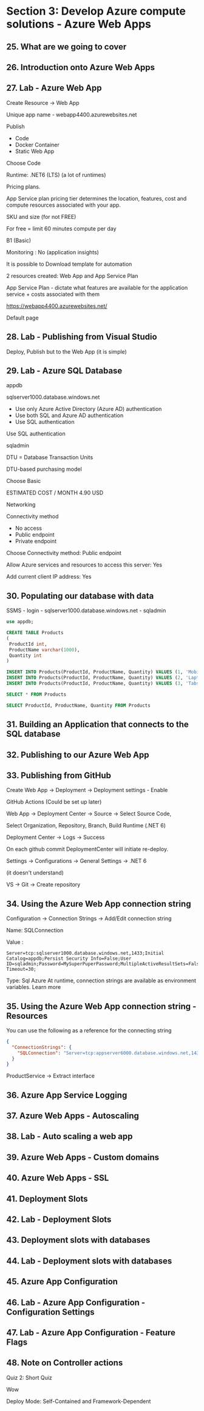 # Section 3: Develop Azure compute solutions - Azure Web Apps

## 25. What are we going to cover

## 26. Introduction onto Azure Web Apps

## 27. Lab - Azure Web App

Create Resource -> Web App

Unique app name - webapp4400.azurewebsites.net

Publish

* Code
* Docker Container
* Static Web App

Choose Code

Runtime: .NET6 (LTS) (a lot of runtimes)

Pricing plans.

App Service plan pricing tier determines the location, features, cost and compute resources associated with your app.

SKU and size (for not FREE)

For free = limit 60 minutes compute per day

B1 (Basic)

Monitoring : No (application insights)

It is possible to Download template for automation

2 resources created: Web App and App Service Plan

App Service Plan - dictate what features are available for the application service + costs associated with them

<https://webapp4400.azurewebsites.net/>

Default page

## 28. Lab - Publishing from Visual Studio

Deploy, Publish but to the Web App (it is simple) 

## 29. Lab - Azure SQL Database

appdb

sqlserver1000.database.windows.net

* Use only Azure Active Directory (Azure AD) authentication
* Use both SQL and Azure AD authentication
* Use SQL authentication

Use SQL authentication

sqladmin

DTU = Database Transaction Units

DTU-based purchasing model

Choose Basic

ESTIMATED COST / MONTH
4.90 USD

Networking

Connectivity method

* No access
* Public endpoint
* Private endpoint

Choose Connectivity method: Public endpoint

Allow Azure services and resources to access this server: Yes

Add current client IP address: Yes

## 30. Populating our database with data

SSMS - login - sqlserver1000.database.windows.net - sqladmin

```sql
use appdb;

CREATE TABLE Products
(
 ProductId int,
 ProductName varchar(1000),
 Quantity int
)

INSERT INTO Products(ProductId, ProductName, Quantity) VALUES (1, 'Mobile', 100)
INSERT INTO Products(ProductId, ProductName, Quantity) VALUES (2, 'Laptop', 200)
INSERT INTO Products(ProductId, ProductName, Quantity) VALUES (3, 'Tabs', 300)

SELECT * FROM Products

SELECT ProductId, ProductName, Quantity FROM Products 
```

## 31. Building an Application that connects to the SQL database

## 32. Publishing to our Azure Web App

## 33. Publishing from GitHub

Create Web App -> Deployment -> Deployment settings - Enable

GitHub Actions (Could be set up later)

Web App -> Deployment Center -> Source -> Select Source Code,

Select Organization, Repository, Branch, Build Runtime (.NET 6)

 Deployment Center -> Logs -> Success

 On each github commit DeploymentCenter will initiate re-deploy.

Settings -> Configurations -> General Settings -> .NET 6

(it doesn't understand)

VS -> Git -> Create repository

## 34. Using the Azure Web App connection string

Configuration -> Connection Strings -> Add/Edit connection string

Name: SQLConnection

Value : 

```
Server=tcp:sqlserver1000.database.windows.net,1433;Initial Catalog=appdb;Persist Security Info=False;User ID=sqladmin;Password=MySuperPuperPassword;MultipleActiveResultSets=False;Encrypt=True;TrustServerCertificate=False;Connection Timeout=30;
```

Type: Sql Azure
At runtime, connection strings are available as environment variables. Learn more

## 35. Using the Azure Web App connection string - Resources

You can use the following as a reference for the connecting string

```json
{
  "ConnectionStrings": {
    "SQLConnection": "Server=tcp:appserver6000.database.windows.net,1433;Initial Catalog=appdb;Persist Security Info=False;User ID=sqlusr;Password=Azure@123;MultipleActiveResultSets=False;Encrypt=True;TrustServerCertificate=False;Connection Timeout=30;"
  } 
}
```

ProductService -> Extract interface
## 36. Azure App Service Logging

## 37. Azure Web Apps - Autoscaling

## 38. Lab - Auto scaling a web app

## 39. Azure Web Apps - Custom domains

## 40. Azure Web Apps - SSL

## 41. Deployment Slots

## 42. Lab - Deployment Slots

## 43. Deployment slots with databases

## 44. Lab - Deployment slots with databases

## 45. Azure App Configuration

## 46. Lab - Azure App Configuration - Configuration Settings

## 47. Lab - Azure App Configuration - Feature Flags

## 48. Note on Controller actions

Quiz 2: Short Quiz




Wow

Deploy Mode: Self-Contained and Framework-Dependent 

